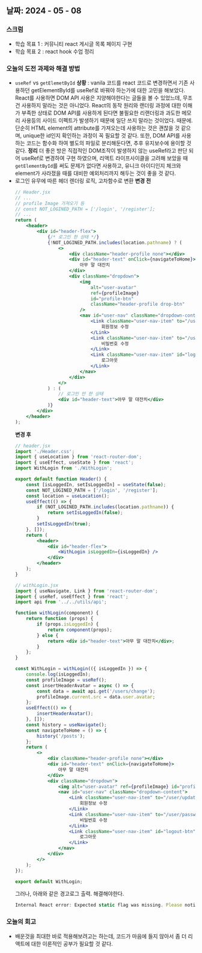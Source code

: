 ## 날짜: 2024 - 05 - 08

### 스크럼

-   학습 목표 1 : 커뮤니티 react 게시글 목록 페이지 구현
-   학습 목표 2 : react hook 수업 정리

### 오늘의 도전 과제와 해결 방법

-   `useRef` vs `getElemetById`
    **상황** : vanila 코드를 react 코드로 변경하면서 기존 사용하던 getElementById를 useRef로 바꿔야 하는가에 대한 고민을 해보았다.
    React를 사용하면 DOM API 사용은 지양해야한다는 글들을 볼 수 있었느데, 무조건 사용하지 말라는 것은 아니었다.
    React의 동작 원리와 랜더링 과정에 대한 이해가 부족한 상태로 DOM API를 사용하게 된다면 불필요한 리랜더링과 과도한 메모리 사용등의 사이드 이펙트가 발생하기 때문에 일단 쓰지 말라는 것이었다.
    때문에. 단순히 HTML element의 attribute를 가져오는데 사용하는 것은 괜찮을 것 같으며, unique한 id인지 확인하는 과정이 꼭 필요할 것 같다.
    또한, DOM API를 사용하는 코드는 함수화 하여 별도의 파일로 분리해둔다면, 추후 유지보수에 용이할 것 같다.
    **정리**
    더 좋은 방은 직접적인 DOM조작이 발생하지 않는 useRef라고 판단 되어 useRef로 변경하여 구현 하였으며, 리액트 라이프사이클을 고려해 보았을 때 `getElementById`를 써도 문제가 없다면 사용하고, 유니크 아이디인지 체크와 element가 사라졌을 때를 대비한 예외처리까지 해두는 것이 좋을 것 같다.
-   로그인 유무에 따른 헤더 렌더링 로직, 고차함수로 변환
    **변경 전**
    ```jsx
    // Header.jsx
    // ...
    // profile Image 가져오기 등
    // const NOT_LOGINED_PATH = ['/login', '/register'];
    // ...
    return (
        <header>
            <div id="header-flex">
                {/* 로그인 한 상태 */}
                {!NOT_LOGINED_PATH.includes(location.pathname) ? (
                    <>
                        <div className="header-profile none"></div>
                        <div id="header-text" onClick={navigateToHome}>
                            아무 말 대잔치
                        </div>
                        <div className="dropdown">
                            <img
                                alt="user-avatar"
                                ref={profileImage}
                                id="profile-btn"
                                className="header-profile drop-btn"
                            />
                            <nav id="user-nav" className="dropdown-content">
                                <Link className="user-nav-item" to="/user/update">
                                    회원정보 수정
                                </Link>
                                <Link className="user-nav-item" to="/user/password">
                                    비밀번호 수정
                                </Link>
                                <Link className="user-nav-item" id="logout-btn">
                                    로그아웃
                                </Link>
                            </nav>
                        </div>
                    </>
                ) : (
                    // 로그인 안 한 상태
                    <div id="header-text">아무 말 대잔치</div>
                )}
            </div>
        </header>
    );
    ```
    **변경 후**
    ```jsx
    // header.jsx
    import './Header.css';
    import { useLocation } from 'react-router-dom';
    import { useEffect, useState } from 'react';
    import WithLogin from './WithLogin';

    export default function Header() {
        const [isLoggedIn, setIsLoggedIn] = useState(false);
        const NOT_LOGINED_PATH = ['/login', '/register'];
        const location = useLocation();
        useEffect(() => {
            if (NOT_LOGINED_PATH.includes(location.pathname)) {
                return setIsLoggedIn(false);
            }
            setIsLoggedIn(true);
        }, []);
        return (
            <header>
                <div id="header-flex">
                    <WithLogin isLoggedIn={isLoggedIn} />
                </div>
            </header>
        );
    }
    ```
    ```jsx
    // withLogin.jsx
    import { useNavigate, Link } from 'react-router-dom';
    import { useRef, useEffect } from 'react';
    import api from '../../utils/api';

    function withLogin(component) {
        return function (props) {
            if (props.isLoggedIn) {
                return component(props);
            } else {
                return <div id="header-text">아무 말 대잔치</div>;
            }
        };
    }

    const WithLogin = withLogin(({ isLoggedIn }) => {
        console.log(isLoggedIn);
        const profileImage = useRef();
        const insertHeaderAvatar = async () => {
            const data = await api.get('/users/change');
            profileImage.current.src = data.user.avatar;
        };
        useEffect(() => {
            insertHeaderAvatar();
        }, []);
        const history = useNavigate();
        const navigateToHome = () => {
            history('/posts');
        };
        return (
            <>
                <div className="header-profile none"></div>
                <div id="header-text" onClick={navigateToHome}>
                    아무 말 대잔치
                </div>
                <div className="dropdown">
                    <img alt="user-avatar" ref={profileImage} id="profile-btn" className="header-profile drop-btn" />
                    <nav id="user-nav" className="dropdown-content">
                        <Link className="user-nav-item" to="/user/update">
                            회원정보 수정
                        </Link>
                        <Link className="user-nav-item" to="/user/password">
                            비밀번호 수정
                        </Link>
                        <Link className="user-nav-item" id="logout-btn">
                            로그아웃
                        </Link>
                    </nav>
                </div>
            </>
        );
    });

    export default WithLogin;
    ```
    그러나, 아래와 같은 경고로그 출력. 해결해야한다.
    ```jsx
    Internal React error: Expected static flag was missing. Please notify the React team.
    ```

### 오늘의 회고

-   배운것을 최대한 바로 적용해보려고는 하는데, 코드가 마음에 들지 않아서 좀 더 리액트에 대한 이론적인 공부가 필요할 것 같다.
